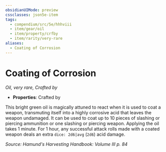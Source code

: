 ```yaml
---
obsidianUIMode: preview
cssclasses: json5e-item
tags:
  - compendium/src/5e/hhhviii
  - item/gear/oil
  - item/property/crfby
  - item/rarity/very-rare
aliases:
  - Coating of Corrosion
---
```

# Coating of Corrosion
*Oil, very rare, Crafted by*  

- **Properties**: Crafted by

This bright green oil is magically attuned to react when it is used to coat a weapon, transmuting itself into a highly corrosive acid that leaves the weapon undamaged. It can be used to coat up to 10 pieces of slashing or piercing ammunition or one slashing or piercing weapon. Applying the oil takes 1 minute. For 1 hour, any successful attack rolls made with a coated weapon deals an extra `dice: 2d6|avg` (`2d6`) acid damage.

*Source: Hamund's Harvesting Handbook: Volume III p. 84*
